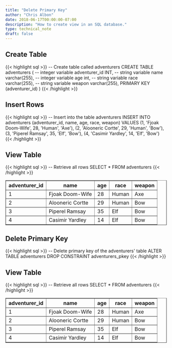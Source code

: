 ```yaml
---
title: "Delete Primary Key"
author: "Chris Albon"
date: 2018-06-17T00:00:00-07:00
description: "How to create view in an SQL database."
type: technical_note
draft: false
---
```


## Create Table

{{< highlight sql >}}
-- Create table called adventurers
CREATE TABLE adventurers (
    -- integer variable
    adventurer_id INT,
    -- string variable
    name varchar(255),
    -- integer variable
    age int,
    -- string variable
    race varchar(255),
    -- string variable
    weapon varchar(255),
    PRIMARY KEY (adventurer_id)
)
{{< /highlight >}}

## Insert Rows

{{< highlight sql >}}
-- Insert into the table adventurers
INSERT INTO adventurers (adventurer_id, name, age, race, weapon)
VALUES (1, 'Fjoak Doom-Wife', 28, 'Human', 'Axe'),
       (2, 'Alooneric Cortte', 29, 'Human', 'Bow'),
       (3, 'Piperel Ramsay', 35, 'Elf', 'Bow'),
       (4, 'Casimir Yardley', 14, 'Elf', 'Bow')
{{< /highlight >}}

## View Table

{{< highlight sql >}}
-- Retrieve all rows
SELECT * FROM adventurers
{{< /highlight >}}
<table border="1" style="border-collapse:collapse">
<tr><th>adventurer_id</th><th>name</th><th>age</th><th>race</th><th>weapon</th></tr>
<tr><td>1</td><td>Fjoak Doom-Wife</td><td>28</td><td>Human</td><td>Axe</td></tr>
<tr><td>2</td><td>Alooneric Cortte</td><td>29</td><td>Human</td><td>Bow</td></tr>
<tr><td>3</td><td>Piperel Ramsay</td><td>35</td><td>Elf</td><td>Bow</td></tr>
<tr><td>4</td><td>Casimir Yardley</td><td>14</td><td>Elf</td><td>Bow</td></tr></table>

## Delete Primary Key

{{< highlight sql >}}
-- Delete primary key of the adventurers' table
ALTER TABLE adventurers DROP CONSTRAINT adventurers_pkey
{{< /highlight >}}

## View Table

{{< highlight sql >}}
-- Retrieve all rows
SELECT * FROM adventurers
{{< /highlight >}}
<table border="1" style="border-collapse:collapse">
<tr><th>adventurer_id</th><th>name</th><th>age</th><th>race</th><th>weapon</th></tr>
<tr><td>1</td><td>Fjoak Doom-Wife</td><td>28</td><td>Human</td><td>Axe</td></tr>
<tr><td>2</td><td>Alooneric Cortte</td><td>29</td><td>Human</td><td>Bow</td></tr>
<tr><td>3</td><td>Piperel Ramsay</td><td>35</td><td>Elf</td><td>Bow</td></tr>
<tr><td>4</td><td>Casimir Yardley</td><td>14</td><td>Elf</td><td>Bow</td></tr></table>